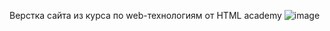 Верстка сайта из курса по web-технологиям от HTML academy
![image](https://github.com/Elheid/siteLayout/assets/115392171/261733b7-52d1-4b34-8b53-39a6e694eacc)
